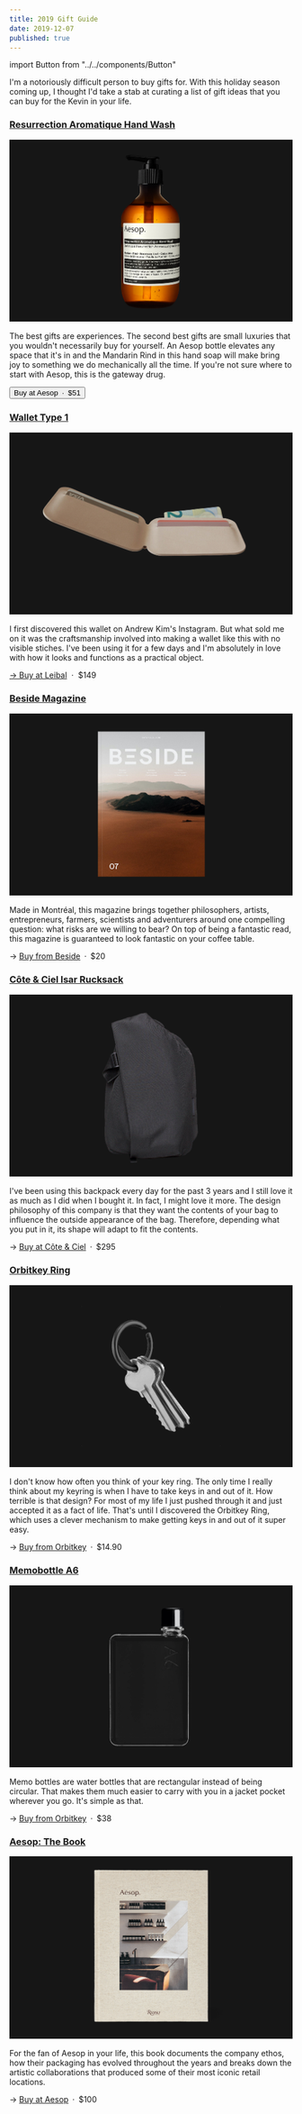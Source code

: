 ```yaml
---
title: 2019 Gift Guide
date: 2019-12-07
published: true
---
```


import Button from "../../components/Button"

I'm a notoriously difficult person to buy gifts for. With this holiday season coming up, I thought I'd take a stab at curating a list of gift ideas that you can buy for the Kevin in your life.


### [Resurrection Aromatique Hand Wash](https://www.aesop.com/ca/en/p/body-hand/hand/resurrection-aromatique-hand-wash/)

![](./aesop-hand-soap.jpg)

The best gifts are experiences. The second best gifts are small luxuries that you wouldn't necessarily buy for yourself. An Aesop bottle elevates any space that it's in and the Mandarin Rind in this hand soap will make bring joy to something we do mechanically all the time. If you're not sure where to start with Aesop, this is the gateway drug.

<Button primary={true}>Buy at Aesop&ensp;&middot;&ensp;$51</Button>


### [Wallet Type 1](https://store.leibal.com/products/wallet-type1)
![](./wallet-type-1.jpg)

I first discovered this wallet on Andrew Kim's Instagram. But what sold me on it was the craftsmanship involved into making a wallet like this with no visible stiches. I've been using it for a few days and I'm absolutely in love with how it looks and functions as a practical object.

[&rarr; Buy at Leibal](https://store.leibal.com/products/wallet-type1)&nbsp;&nbsp;&middot;&nbsp;&nbsp;$149


### [Beside Magazine](https://shop.beside.media/products/issue-07)
![](./beside.jpg)

Made in Montréal, this magazine brings together philosophers, artists, entrepreneurs, farmers, scientists and adventurers around one compelling question: what risks are we willing to bear? On top of being a fantastic read, this magazine is guaranteed to look fantastic on your coffee table.

&rarr; [Buy from Beside](https://shop.beside.media/products/issue-07)&ensp;&middot;&ensp;$20


### [Côte & Ciel Isar Rucksack](https://www.coteetciel.com/collections/all-black/products/isar-m-ecoyarn-black)
![](./isar.jpg)

I've been using this backpack every day for the past 3 years and I still love it as much as I did when I bought it. In fact, I might love it more. The design philosophy of this company is that they want the contents of your bag to influence the outside appearance of the bag. Therefore, depending what you put in it, its shape will adapt to fit the contents.

&rarr; [Buy at Côte & Ciel](https://www.coteetciel.com/collections/all-black/products/isar-m-ecoyarn-black)&ensp;&middot;&ensp;$295


### [Orbitkey Ring](https://www.orbitkey.com/collections/orbitkey-ring/products/orbitkey-ring?variant=12219371454560)
![](./orbit.jpg)

I don't know how often you think of your key ring. The only time I really think about my keyring is when I have to take keys in and out of it. How terrible is that design? For most of my life I just pushed through it and just accepted it as a fact of life. That's until I discovered the Orbitkey Ring, which uses a clever mechanism to make getting keys in and out of it super easy.

&rarr; [Buy from Orbitkey](https://www.coteetciel.com/collections/all-black/products/isar-m-ecoyarn-black)&ensp;&middot;&ensp;$14.90


### [Memobottle A6](https://www.memobottle.us/collections/shop-all/products/a6-memobottle-1)
![](./memobottle-a6.jpg)

Memo bottles are water bottles that are rectangular instead of being circular. That makes them much easier to carry with you in a jacket pocket wherever you go. It's simple as that.

&rarr; [Buy from Orbitkey](https://www.coteetciel.com/collections/all-black/products/isar-m-ecoyarn-black)&ensp;&middot;&ensp;$38


### [Aesop: The Book](https://www.aesop.com/ca/en/p/home/home-gifts/aesop-the-book/)
![](./aesop-book.jpg)

For the fan of Aesop in your life, this book documents the company ethos, how their packaging has evolved throughout the years and breaks down the artistic collaborations that produced some of their most iconic retail locations.

&rarr; [Buy at Aesop](https://www.aesop.com/ca/en/p/body-hand/hand/resurrection-aromatique-hand-wash/)&ensp;&middot;&ensp;$100
